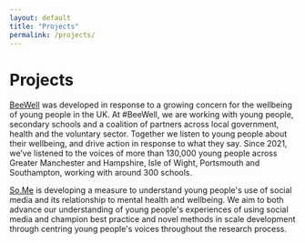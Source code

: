 ```yaml
---
layout: default
title: "Projects"
permalink: /projects/
---
```


<div>
  <h1>Projects</h1>
</div>

[BeeWell](https://beewellprogramme.org/) was developed in response to a growing concern for the wellbeing of young people in the UK. At #BeeWell, we are working with young people, secondary schools and a coalition of partners across local government, health and the voluntary sector. Together we listen to young people about their wellbeing, and drive action in response to what they say. Since 2021, we’ve listened to the voices of more than 130,000 young people across Greater Manchester and Hampshire, Isle of Wight, Portsmouth and Southampton, working with around 300 schools. 

[So.Me](https://www.so-me-study.org/) is developing a measure to understand young people's use of social media and its relationship to mental health and wellbeing. We aim to both advance our understanding of young people's experiences of using social media and champion best practice and novel methods in scale development through centring young people's voices throughout the research process.
